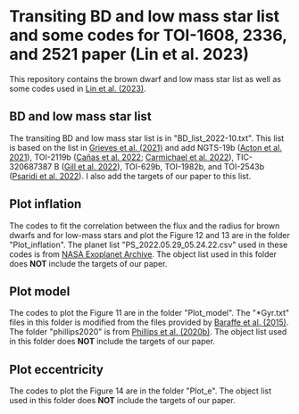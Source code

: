 # Transiting BD and low mass star list and some codes for TOI-1608, 2336, and 2521 paper (Lin et al. 2023)

This repository contains the brown dwarf and low mass star list as well as some codes used in [Lin et al. (2023)](https://ui.adsabs.harvard.edu/abs/2022arXiv221013939L/abstract).

## BD and low mass star list

The transiting BD and low mass star list is in "BD_list_2022-10.txt". This list is based on the list in [Grieves et al. (2021)](https://ui.adsabs.harvard.edu/abs/2021A%26A...652A.127G/abstract) and add NGTS-19b ([Acton et al. 2021](https://ui.adsabs.harvard.edu/abs/2021MNRAS.505.2741A/abstract)), TOI-2119b ([Cañas et al. 2022](https://ui.adsabs.harvard.edu/abs/2022AJ....163...89C/abstract); [Carmichael et al. 2022](https://ui.adsabs.harvard.edu/abs/2022MNRAS.514.4944C/abstract)), TIC-320687387 B ([Gill et al. 2022](https://ui.adsabs.harvard.edu/abs/2022MNRAS.513.1785G/abstract)), 
TOI-629b, TOI-1982b, and TOI-2543b ([Psaridi et al. 2022](https://ui.adsabs.harvard.edu/abs/2022A%26A...664A..94P/abstract)). I also add the targets of our paper to this list.

## Plot inflation

The codes to fit the correlation between the flux and the radius for brown dwarfs and for low-mass stars and plot the Figure 12 and 13 are 
in the folder "Plot_inflation". The planet list "PS_2022.05.29_05.24.22.csv" used in these codes is from [NASA Exoplanet Archive](https://exoplanetarchive.ipac.caltech.edu/).
The object list used in this folder does **NOT** include the targets of our paper.

## Plot model

The codes to plot the Figure 11 are in the folder "Plot_model". The "*Gyr.txt" files in this folder is modified 
from the files provided by [Baraffe et al. (2015)](https://ui.adsabs.harvard.edu/abs/2015A%26A...577A..42B/abstract). The folder "phillips2020" is from [Phillips et al. (2020b)](https://ui.adsabs.harvard.edu/abs/2020A%26A...637A..38P/abstract). 
The object list used in this folder does **NOT** include the targets of our paper.

## Plot eccentricity

The codes to plot the Figure 14 are in the folder "Plot_e". 
The object list used in this folder does **NOT** include the targets of our paper.
